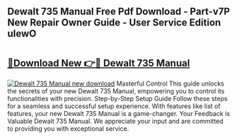 ## Dewalt 735 Manual Free Pdf Download - Part-v7P New Repair Owner Guide - User Service Edition uIewO

# <h2><a href="http://bc16012.oget.top/?id=Dewalt+735+Manual">🔗Download New 👉🔴 Dewalt 735 Manual</a></h2>

[![Dewalt 735 Manual new download](https://i.imgur.com/5g1atiW.png)](http://bc16012.oget.top/?id=Dewalt+735+Manual)
Masterful Control This guide unlocks the secrets of your new Dewalt 735 Manual, empowering you to control its functionalities with precision. Step-by-Step Setup Guide Follow these steps for a seamless and successful setup experience. With features like list of features, your new Dewalt 735 Manual is a game-changer. Your Feedback is Valuable Dewalt 735 Manual. We appreciate your input and are committed to providing you with exceptional service.
